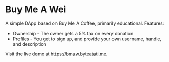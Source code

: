 # Buy Me A Wei

A simple DApp based on Buy Me A Coffee, primarily educational. Features:

* Ownership - The owner gets a 5% tax on every donation
* Profiles - You get to sign up, and provide your own username, handle, and description

Visit the live demo at https://bmaw.byteatati.me.
